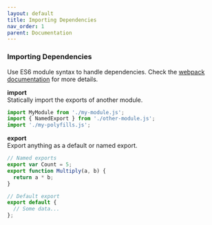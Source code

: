 ```yaml
---
layout: default
title: Importing Dependencies
nav_order: 1
parent: Documentation
---
```


### Importing Dependencies
Use ES6 module syntax to handle dependencies. Check the [webpack documentation](https://webpack.js.org/api/module-methods/) for more details.

**import** \
Statically import the exports of another module.
```js
import MyModule from './my-module.js';
import { NamedExport } from './other-module.js';
import './my-polyfills.js';
```

**export**\
Export anything as a default or named export.
```js
// Named exports
export var Count = 5;
export function Multiply(a, b) {
  return a * b;
}

// Default export
export default {
  // Some data...
};
```

